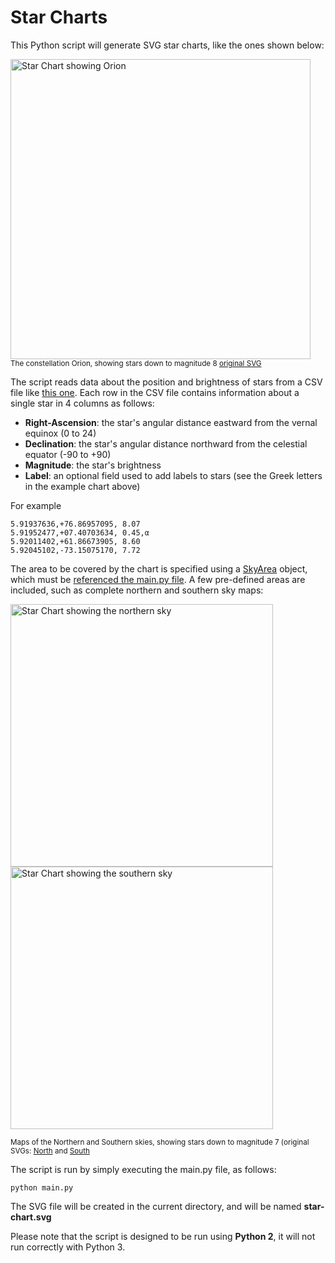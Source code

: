# Star Charts

This Python script will generate SVG star charts, like the ones shown below:

<img src="http://codebox.net/graphics/starcharts/orion.png" height="480px" width="480px" alt="Star Chart showing Orion" /><br>
<sup>The constellation Orion, showing stars down to magnitude 8 [original SVG](http://codebox.net/graphics/starcharts/orion.svg)</sup>

The script reads data about the position and brightness of stars from a CSV file like [this one](https://raw.githubusercontent.com/codebox/star-charts/master/stardata.csv).
Each row in the CSV file contains information about a single star in 4 columns as follows:

* <b>Right-Ascension</b>: the star's angular distance eastward from the vernal equinox (0 to 24)
* <b>Declination</b>: the star's angular distance northward from the celestial equator (-90 to +90)
* <b>Magnitude</b>: the star's brightness
* <b>Label</b>: an optional field used to add labels to stars (see the Greek letters in the example chart above)

For example

```
5.91937636,+76.86957095, 8.07
5.91952477,+07.40703634, 0.45,α
5.92011402,+61.86673905, 8.60
5.92045102,-73.15075170, 7.72
```

The area to be covered by the chart is specified using a <a href="https://github.com/codebox/star-charts/blob/master/sky_area.py">SkyArea</a> object, which must be <a href="https://github.com/codebox/star-charts/blob/master/main.py#L9">referenced the main.py file</a>. A few pre-defined areas are included, such as complete northern and southern sky maps:

<img src="http://codebox.net/graphics/starcharts/northern_sky.png" height="420px" width="420px" class="" alt="Star Chart showing the northern sky" />
<img src="http://codebox.net/graphics/starcharts/southern_sky.png" height="420px" width="420px" class="" alt="Star Chart showing the southern sky" />

<sup>Maps of the Northern and Southern skies, showing stars down to magnitude 7 (original SVGs: [North](http://codebox.net/graphics/starcharts/northern_sky.svg) and [South](http://codebox.net/graphics/starcharts/southern_sky.svg)</sup>

The script is run by simply executing the main.py file, as follows:

```
python main.py
```

The SVG file will be created in the current directory, and will be named <b>star-chart.svg</b>

Please note that the script is designed to be run using <b>Python 2</b>, it will not run correctly with Python 3.
